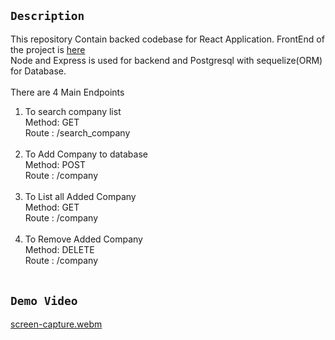  

## `Description`
This repository Contain backed codebase for React Application. FrontEnd  of the project is [here](https://github.com/mohantechnology/react-app-mq)  <br/>
Node and Express is used for backend and Postgresql with sequelize(ORM)  for Database. 
  <br/>  <br/>
There are 4 Main Endpoints 
1)  To search company list <br/>
    Method: GET<br/>
    Route : /search_company <br/><br/>
2)  To Add Company to database <br/>
    Method: POST<br/>
    Route : /company <br/><br/>
3)  To List all Added Company<br/>
    Method: GET<br/>
    Route : /company <br/><br/>
4)  To Remove Added  Company<br/>
    Method: DELETE<br/>
    Route : /company <br/><br/>

 
 
## `Demo Video`

[screen-capture.webm](https://user-images.githubusercontent.com/71864565/187772250-d1743d3e-0c9a-403d-a1c4-b0312f95c3e0.webm)



